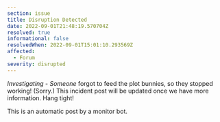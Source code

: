 ```yaml
---
section: issue
title: Disruption Detected
date: 2022-09-01T21:48:19.570704Z
resolved: true
informational: false
resolvedWhen: 2022-09-01T15:01:10.293569Z
affected:
  - Forum
severity: disrupted
---
```

*Investigating* - _Someone_ forgot to feed the plot bunnies, so they stopped working! (Sorry.) This incident post will be updated once we have more information. Hang tight!

This is an automatic post by a monitor bot.
        